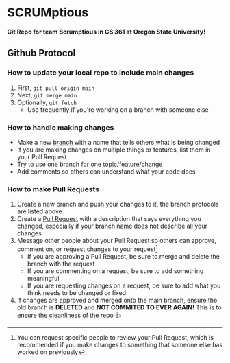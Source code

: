 # **SCRUMptious**

**Git Repo for team Scrumptious in CS 361 at Oregon State University!**

## Github Protocol

### How to update your local repo to include main changes

1. First,
    `git pull origin main`
2. Next,
    `git merge main`
3. Optionally,
    `git fetch`
    - Use frequently if you're working on a branch with someone else

### How to handle making changes

- Make a new [branch](https://github.com/Rossback/SCRUMptious/branches) with a name that tells others what is being changed
- If you are making changes on multiple things or features, list them in your Pull Request
- Try to use one branch for one topic/feature/change
- Add comments so others can understand what your code does

### How to make Pull Requests

1. Create a new branch and push your changes to it, the branch protocols are listed above
2. Create a [Pull Request](https://github.com/Rossback/SCRUMptious/pulls) with a description that says everything you changed, especially if your branch name does not describe all your changes
3. Message other people about your Pull Request so others can approve, comment on, or request changes to your request[^1]
    - If you are approving a Pull Request, be sure to merge and delete the branch with the request
    - If you are commenting on a request, be sure to add something meaningful
    - If you are requesting changes on a request, be sure to add what you think needs to be changed or fixed
4. If changes are approved and merged onto the main branch, ensure the old branch is **DELETED** and **NOT COMMITED TO EVER AGAIN!** This is to ensure the cleanliness of the repo :+1:

[^1]: You can request specific people to review your Pull Request, which is recommended if you make changes to something that someone else has worked on previously